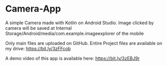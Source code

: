 # Camera-App
A simple Camera made with Kotlin on Android Studio. Image clicked by camera will be saved at Internal Storage/Android/media/com.example.imageexplorer of the mobile

Only main files are uploaded on GitHub. Entire Project files are available on my drive: https://bit.ly/3zFFcob

A demo video of this app is available here: https://bit.ly/3zEBJ9r
